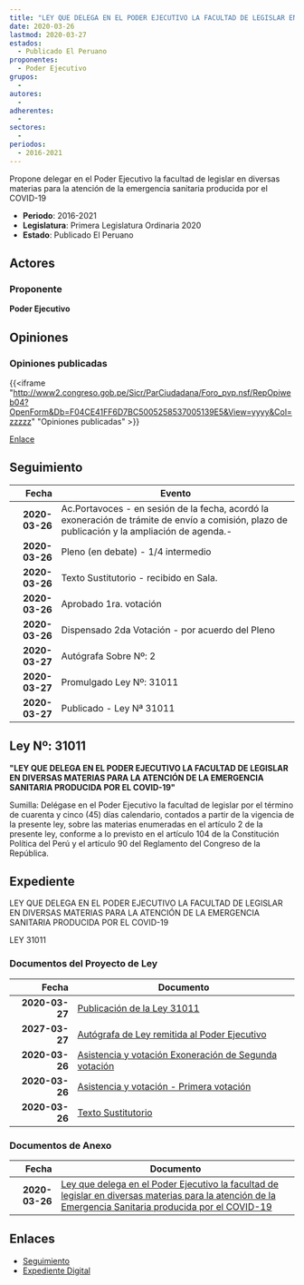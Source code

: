 ```yaml
---
title: "LEY QUE DELEGA EN EL PODER EJECUTIVO LA FACULTAD DE LEGISLAR EN DIVERSAS MATERIAS PARA LA ATENCIÓN DE LA EMERGENCIA SANITARIA PRODUCIDA POR EL COVID-19"
date: 2020-03-26
lastmod: 2020-03-27
estados: 
  - Publicado El Peruano
proponentes: 
  - Poder Ejecutivo
grupos: 
  - 
autores: 
  - 
adherentes: 
  - 
sectores: 
  - 
periodos: 
  - 2016-2021
---
```


Propone delegar en el Poder Ejecutivo la facultad de legislar en diversas materias para la atención de la emergencia sanitaria producida por el COVID-19

- **Periodo**: 2016-2021
- **Legislatura**: Primera Legislatura Ordinaria 2020
- **Estado**: Publicado El Peruano

## Actores

### Proponente

**Poder Ejecutivo**


## Opiniones

### Opiniones publicadas

{{<iframe "http://www2.congreso.gob.pe/Sicr/ParCiudadana/Foro_pvp.nsf/RepOpiweb04?OpenForm&Db=F04CE41FF6D7BC5005258537005139E5&View=yyyy&Col=zzzzz" "Opiniones publicadas" >}}

[Enlace](http://www2.congreso.gob.pe/Sicr/ParCiudadana/Foro_pvp.nsf/RepOpiweb04?OpenForm&Db=F04CE41FF6D7BC5005258537005139E5&View=yyyy&Col=zzzzz)

## Seguimiento

| Fecha | Evento |
|------:|--------|
| **2020-03-26** | Ac.Portavoces - en sesión de la fecha, acordó la exoneración de trámite de envío a comisión, plazo de publicación y la ampliación de agenda.-|
| **2020-03-26** | Pleno (en debate) - 1/4 intermedio|
| **2020-03-26** | Texto Sustitutorio - recibido en Sala.|
| **2020-03-26** | Aprobado 1ra. votación|
| **2020-03-26** | Dispensado 2da Votación - por acuerdo del Pleno|
| **2020-03-27** | Autógrafa Sobre Nº: 2|
| **2020-03-27** | Promulgado Ley Nº: 31011|
| **2020-03-27** | Publicado - Ley Nª 31011|

## Ley Nº: 31011

**"LEY QUE DELEGA EN EL PODER EJECUTIVO LA FACULTAD DE LEGISLAR EN DIVERSAS MATERIAS PARA LA ATENCIÓN DE LA EMERGENCIA SANITARIA PRODUCIDA POR EL COVID-19"**

Sumilla: Delégase en el Poder Ejecutivo la facultad de legislar por el término de cuarenta y cinco (45) días calendario, contados a partir de la vigencia de la presente ley, sobre las materias enumeradas en el artículo 2 de la presente ley, conforme a lo previsto en el artículo 104 de la Constitución Política del Perú y el artículo 90 del Reglamento del Congreso de la República.


## Expediente

LEY QUE DELEGA EN EL PODER EJECUTIVO LA FACULTAD DE LEGISLAR EN DIVERSAS MATERIAS PARA LA ATENCIÓN DE LA EMERGENCIA SANITARIA PRODUCIDA POR EL COVID-19

LEY 31011


### Documentos del Proyecto de Ley

| Fecha | Documento |
|------:|--------|
| **2020-03-27** | [Publicación de la Ley 31011](http://www.leyes.congreso.gob.pe/Documentos/2016_2021/ADLP/Normas_Legales/31011-LEY.pdf) |
| **2027-03-27** | [Autógrafa de Ley remitida al Poder Ejecutivo](http://www.leyes.congreso.gob.pe/Documentos/2016_2021/ADLP/Texto_Aprobado/AU0489520200327.pdf) |
| **2020-03-26** | [Asistencia y votación Exoneración de Segunda votación](http://www.leyes.congreso.gob.pe/Documentos/2016_2021/Asistencia_y_Votacion/Proyectos_de_Ley/Exoneracion_de_Segunda_Votacion/ESV0489520200326.pdf) |
| **2020-03-26** | [Asistencia y votación - Primera votación](http://www.leyes.congreso.gob.pe/Documentos/2016_2021/Asistencia_y_Votacion/Proyectos_de_Ley/AV0489520200326.pdf) |
| **2020-03-26** | [Texto Sustitutorio](http://www.leyes.congreso.gob.pe/Documentos/2016_2021/Texto_Sustitutorio/Proyectos_de_Ley/TS0469520200326.pdf) |

### Documentos de Anexo

| Fecha | Documento |
|------:|--------|
| **2020-03-26** | [Ley que delega en el Poder Ejecutivo la facultad de legislar en diversas materias para la atención de la Emergencia Sanitaria producida por el COVID-19](http://www.leyes.congreso.gob.pe/Documentos/2016_2021/Proyectos_de_Ley_y_de_Resoluciones_Legislativas/PL04895-20200326.pdf) |

## Enlaces 

- [Seguimiento](http://www2.congreso.gob.pehttp://www2.congreso.gob.pe/Sicr/TraDocEstProc/CLProLey2016.nsf/f7fff46988ca05b1052578e100829cc7/925e17e3f2f1d62f052585370050deef?OpenDocument)
- [Expediente Digital](http://www2.congreso.gob.pehttp://www2.congreso.gob.pe/Sicr/TraDocEstProc/CLProLey2016.nsf/f7fff46988ca05b1052578e100829cc7/925e17e3f2f1d62f052585370050deef?OpenDocument&Click=05257FB7005EB655.eb71d0cf91d8294e05256cdf006b5706/$Body/0.1C6C)
